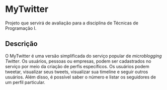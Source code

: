 # MyTwitter

Projeto que servirá de avaliação para a disciplina de Técnicas de Programação I. 

## Descrição

O MyTwitter	é uma versão simplificada do serviço popular de *microblogging Twitter*. Os usuários, pessoas ou 
empresas, podem ser	cadastrados	no serviço por meio	da criação de perfis específicos. Os usuários podem	tweetar,
visualizar	seus tweets, visualizar	sua	timeline e seguir outros usuários. Além disso, é possível saber o número e 
listar	os seguidores de um perfil particular.	


